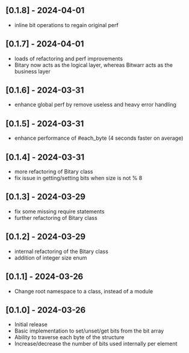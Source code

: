 ## [0.1.8] - 2024-04-01

- inline bit operations to regain original perf

## [0.1.7] - 2024-04-01

- loads of refactoring and perf improvements
- Bitary now acts as the logical layer, whereas Bitwarr acts as the business layer

## [0.1.6] - 2024-03-31

- enhance global perf by remove useless and heavy error handling

## [0.1.5] - 2024-03-31

- enhance performance of #each_byte (4 seconds faster on average)

## [0.1.4] - 2024-03-31

- more refactoring of Bitary class
- fix issue in getting/setting bits when size is not % 8 

## [0.1.3] - 2024-03-29

- fix some missing require statements
- further refactoring of Bitary class

## [0.1.2] - 2024-03-29

- internal refactoring of the Bitary class
- addition of integer size enum

## [0.1.1] - 2024-03-26

- Change root namespace to a class, instead of a module

## [0.1.0] - 2024-03-26

- Initial release
- Basic implementation to set/unset/get bits from the bit array
- Ability to traverse each byte of the structure
- Increase/decrease the number of bits used internally per element
